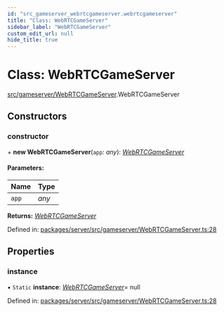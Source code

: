 ```yaml
---
id: "src_gameserver_webrtcgameserver.webrtcgameserver"
title: "Class: WebRTCGameServer"
sidebar_label: "WebRTCGameServer"
custom_edit_url: null
hide_title: true
---
```


# Class: WebRTCGameServer

[src/gameserver/WebRTCGameServer](../modules/src_gameserver_webrtcgameserver.md).WebRTCGameServer

## Constructors

### constructor

\+ **new WebRTCGameServer**(`app`: *any*): [*WebRTCGameServer*](src_gameserver_webrtcgameserver.webrtcgameserver.md)

#### Parameters:

Name | Type |
:------ | :------ |
`app` | *any* |

**Returns:** [*WebRTCGameServer*](src_gameserver_webrtcgameserver.webrtcgameserver.md)

Defined in: [packages/server/src/gameserver/WebRTCGameServer.ts:28](https://github.com/xr3ngine/xr3ngine/blob/7650c2bea/packages/server/src/gameserver/WebRTCGameServer.ts#L28)

## Properties

### instance

▪ `Static` **instance**: [*WebRTCGameServer*](src_gameserver_webrtcgameserver.webrtcgameserver.md)= null

Defined in: [packages/server/src/gameserver/WebRTCGameServer.ts:28](https://github.com/xr3ngine/xr3ngine/blob/7650c2bea/packages/server/src/gameserver/WebRTCGameServer.ts#L28)
